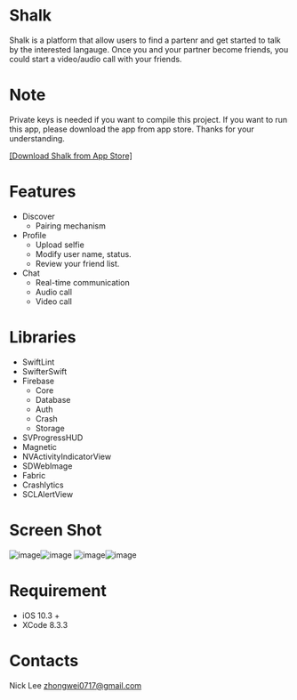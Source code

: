 # Shalk #

Shalk is a platform that allow users to find a partenr and get started to talk by the interested langauge. Once you and your partner become friends, you could start a video/audio call with your friends.

# Note #
Private keys is needed if you want to compile this project. If you want to run this app, please download the app from app store. Thanks for your understanding.

[[Download Shalk from App Store]](https://itunes.apple.com/us/app/shalk/id1272630937)

# Features
  * Discover
    * Pairing mechanism
  * Profile
    * Upload selfie
    * Modify user name, status.
    * Review your friend list.
  * Chat
    * Real-time communication
    * Audio call
    * Video call

# Libraries
  * SwiftLint
  * SwifterSwift
  * Firebase
    * Core
    * Database
    * Auth
    * Crash
    * Storage
  * SVProgressHUD
  * Magnetic
  * NVActivityIndicatorView
  * SDWebImage
  * Fabric
  * Crashlytics
  * SCLAlertView

# Screen Shot #
![image](https://github.com/nick1ee/Shalk/blob/master/screenshot/1.png)![image](https://github.com/nick1ee/Shalk/blob/master/screenshot/2.png)
![image](https://github.com/nick1ee/Shalk/blob/master/screenshot/3.png)![image](https://github.com/nick1ee/Shalk/blob/master/screenshot/4.png)

# Requirement #
* iOS 10.3 +
* XCode 8.3.3

# Contacts #
Nick Lee
zhongwei0717@gmail.com
